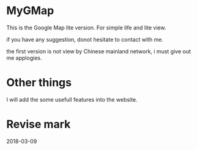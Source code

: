 # MyGMap

This is the Google Map lite version. For simple life and lite view.

if you have any suggestion, donot hesitate to contact with me.

the first version is not view by Chinese mainland network, i must give out me applogies.

# Other things

I will add the some usefull features into the website.


# Revise mark

2018-03-09

